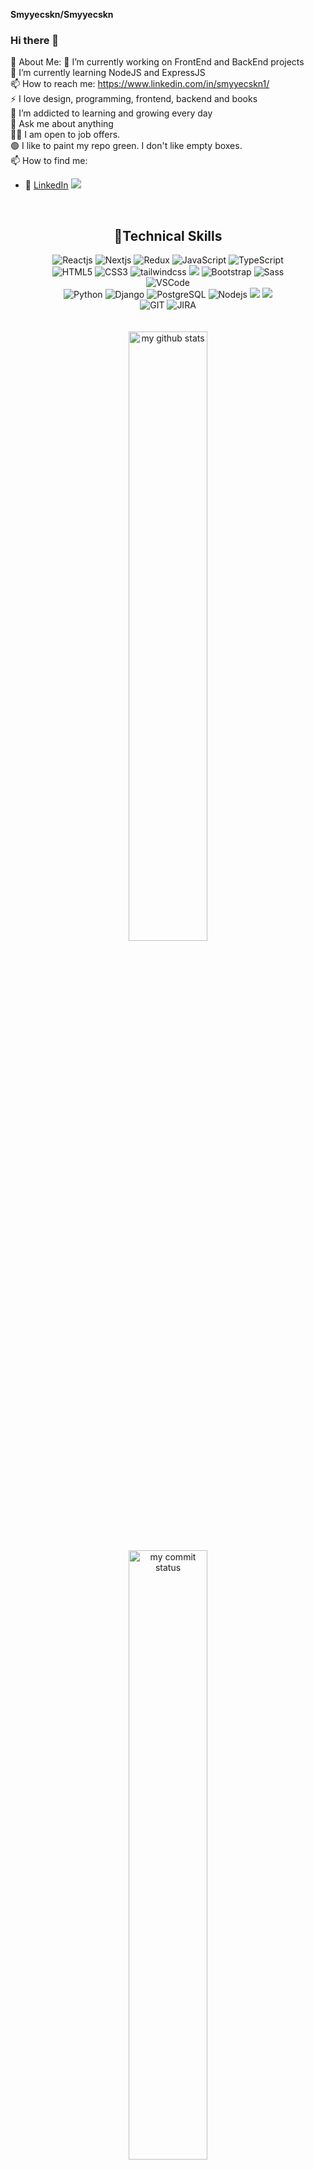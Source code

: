 **Smyyecskn/Smyyecskn**

### Hi there 👋
💫 About Me:
🔭 I’m currently working on FrontEnd and BackEnd projects </br>
🌱 I’m currently learning NodeJS and ExpressJS </br>
📫 How to reach me: https://www.linkedin.com/in/smyyecskn1/ </br>
⚡ I love design, programming, frontend, backend and books </br>
🌱 I’m addicted to learning and growing every day </br>
💬 Ask me about anything </br>
🤝🏻 I am open to job offers. </br>
🟢 I like to paint my repo green. I don't like empty boxes. </br>
 📫 How to find me: 
 - :office: [LinkedIn]( https://www.linkedin.com/in/smyyecskn1/)
![](https://komarev.com/ghpvc/?username=Smyyecskn)

<br>
<h2 align="center">🚀Technical Skills</h2>
<div align="center">
<img      src="https://img.shields.io/badge/React-20232A?style=for-the-badge&logo=react&logoColor=61DAFB"  alt="Reactjs"  />
<img src="https://img.shields.io/badge/Next-black?style=for-the-badge&logo=next.js&logoColor=white" alt="Nextjs"  />
<img src="https://img.shields.io/badge/redux-%23593d88.svg?style=for-the-badge&logo=redux&logoColor=white"  alt="Redux" />      
<img      src="https://img.shields.io/badge/JavaScript-323330?style=for-the-badge&logo=javascript&logoColor=F7DF1E"    alt="JavaScript"  />
<img      src="https://img.shields.io/badge/typescript-%23007ACC.svg?style=for-the-badge&logo=typescript&logoColor=white"  alt="TypeScript"  />
</br>
<img      src="https://img.shields.io/badge/HTML5-E34F26?style=for-the-badge&logo=html5&logoColor=white"        alt="HTML5"        />
<img
src="https://img.shields.io/badge/CSS3-1572B6?style=for-the-badge&logo=css3&logoColor=white"  alt="CSS3"     />
<img        src="https://img.shields.io/badge/tailwindcss-%2338B2AC.svg?style=for-the-badge&logo=tailwind-css&logoColor=white" alt="tailwindcss" />
<img 
src="https://img.shields.io/badge/MUI-%230081CB.svg?style=for-the-badge&logo=mui&logoColor=white" />
<img
src="https://img.shields.io/badge/Bootstrap-563D7C?style=for-the-badge&logo=bootstrap&logoColor=white" alt="Bootstrap" />
<img src="https://img.shields.io/badge/Sass-CC6699?style=for-the-badge&logo=sass&logoColor=white" alt="Sass"  />
</br>
<img  src="https://img.shields.io/badge/Visual_Studio_Code-0078D4?style=for-the-badge&logo=visual%20studio%20code&logoColor=white" alt="VSCode"  />
</br>
<img
src="https://img.shields.io/badge/Python-14354C?style=for-the-badge&logo=python&logoColor=white"         alt="Python"         />
<img        src="https://img.shields.io/badge/Django-092E20?style=for-the-badge&logo=django&logoColor=white"         alt="Django"         />
      <img         src="https://img.shields.io/badge/PostgreSQL-316192?style=for-the-badge&logo=postgresql&logoColor=white"         alt="PostgreSQL"         />
<img  src="https://img.shields.io/badge/Node.js-43853D?style=for-the-badge&logo=node.js&logoColor=white"         alt="Nodejs"         />
<img        src="https://img.shields.io/badge/express.js-%23404d59.svg?style=for-the-badge&logo=express&logoColor=%2361DAFB"        />
<img        src="https://img.shields.io/badge/MongoDB-%234ea94b.svg?style=for-the-badge&logo=mongodb&logoColor=white"        />
</br>
<img src="https://img.shields.io/badge/GIT-E44C30?style=for-the-badge&logo=git&logoColor=white" alt="GIT"
        />
<img src="https://img.shields.io/badge/Jira-0052CC?style=for-the-badge&logo=Jira&logoColor=white" alt="JIRA" />
 </br>
 </br>
 </br>

 <img src="https://github-readme-stats.vercel.app/api?username=Smyyecskn&theme=chartreuse-dark" alt="my github stats" width="50%"/>
  </br>
 

 <img src="https://github-readme-streak-stats.herokuapp.com/?user=Smyyecskn&theme=chartreuse-dark" alt="my commit status" width="50%" />

 <img src="https://github-readme-stats.vercel.app/api/top-langs/?username=Smyyecskn&theme=chartreuse-dark&layout=compact" alt="languages" width="50%">

![](https://media.giphy.com/media/iIqmM5tTjmpOB9mpbn/giphy.gif)
 </br>
 </br>
 </br>
[![My Skills](https://skillicons.dev/icons?i=c,python,ts,js,html,css,react,redux,nodejs,express,pug,jquery,sass,bootstrap,materialui,styledcomponents,tailwind,jest,nodejs,sqlite,postgres,vscode,postman,github,wordpress&theme=light&perline=5)](https://skillicons.dev)
 </br>
  </br>

 

<h2 align="center">My Top Projects</h2>
<table style="width:100%">
  <tr>
    <th>Repo Link</th>
    <th>Project Demo</th>
    <th>Stack</th>
   </tr>
   <tr>
    <td><a href="">MOVIE APP<a/></td>
    <td><a href="https://movie-app-with-firebase.netlify.app/">Demo Link</a> </td>
    <td><p>REACT TAILWIND FIREBASE</p></td>
   </tr>



 tr>
    <td><a href="">STOCK APP<a/></td>
        <td><a href="https://stock-app-v2-react-mui-tailwind-redux.netlify.app/">Demo Link</a> </td>
 <td><p>React JS</p></td>     

  
  </tr>
        <tr>
    <td><a href="">STORE APP<a/></td>
    <td><a href="https://cskn-store-typescript-tailwind.netlify.app/">Demo Link</a> </td>
    <td><p>TypeScript Tailwind</p></td>
    
  </tr>
 
   <tr>
    <td><a href="">RECIPE APP<a/></td>
    <td><a href="https://recipe-app-with-firebase-and-react.netlify.app/">Demo Link</a> </td>
    <td><p>REACT FIREBASE</p></td>
  </tr>
   <tr>
    <td><a href="">APPOINTMENT APP FOR HOSPITALS<a/></td>
    <td><a href="https://cskn-hospital.netlify.app/">Demo Link</a> </td>
    <td><p>REACT  BOOTSTRAP APP </p></td>
   </tr>


   
  
    

      
</table>



</div>




 


